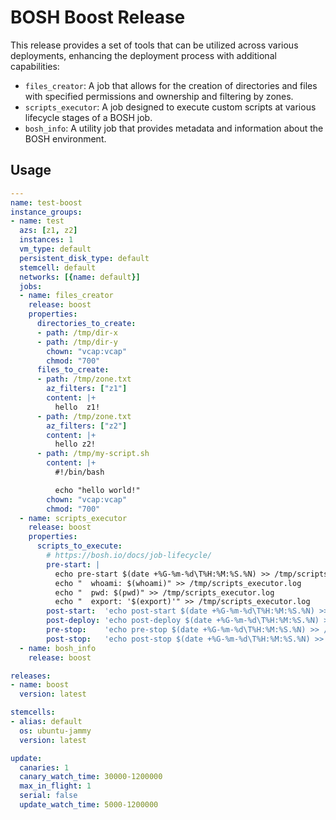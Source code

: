 # BOSH Boost Release

This release provides a set of tools that can be utilized across various deployments, enhancing the deployment process with additional capabilities:

- `files_creator`: A job that allows for the creation of directories and files with specified permissions and ownership and filtering by zones.
- `scripts_executor`: A job designed to execute custom scripts at various lifecycle stages of a BOSH job.
- `bosh_info`: A utility job that provides metadata and information about the BOSH environment.

## Usage

```yaml
---
name: test-boost
instance_groups:
- name: test
  azs: [z1, z2]
  instances: 1
  vm_type: default
  persistent_disk_type: default
  stemcell: default
  networks: [{name: default}]
  jobs:
  - name: files_creator
    release: boost
    properties:
      directories_to_create:
      - path: /tmp/dir-x
      - path: /tmp/dir-y
        chown: "vcap:vcap"
        chmod: "700"
      files_to_create:
      - path: /tmp/zone.txt
        az_filters: ["z1"]
        content: |+
          hello  z1!
      - path: /tmp/zone.txt
        az_filters: ["z2"]
        content: |+
          hello z2!
      - path: /tmp/my-script.sh
        content: |+
          #!/bin/bash

          echo "hello world!"
        chown: "vcap:vcap"
        chmod: "700"
  - name: scripts_executor
    release: boost
    properties:
      scripts_to_execute:
        # https://bosh.io/docs/job-lifecycle/
        pre-start: |
          echo pre-start $(date +%G-%m-%d\T%H:%M:%S.%N) >> /tmp/scripts_executor.log
          echo "  whoami: $(whoami)" >> /tmp/scripts_executor.log
          echo "  pwd: $(pwd)" >> /tmp/scripts_executor.log
          echo "  export: '$(export)'" >> /tmp/scripts_executor.log
        post-start:  'echo post-start $(date +%G-%m-%d\T%H:%M:%S.%N) >> /tmp/scripts_executor.log'
        post-deploy: 'echo post-deploy $(date +%G-%m-%d\T%H:%M:%S.%N) >> /tmp/scripts_executor.log'
        pre-stop:    'echo pre-stop $(date +%G-%m-%d\T%H:%M:%S.%N) >> /tmp/scripts_executor.log'
        post-stop:   'echo post-stop $(date +%G-%m-%d\T%H:%M:%S.%N) >> /tmp/scripts_executor.log'
  - name: bosh_info
    release: boost

releases:
- name: boost
  version: latest

stemcells:
- alias: default
  os: ubuntu-jammy
  version: latest

update:
  canaries: 1
  canary_watch_time: 30000-1200000
  max_in_flight: 1
  serial: false
  update_watch_time: 5000-1200000

```
